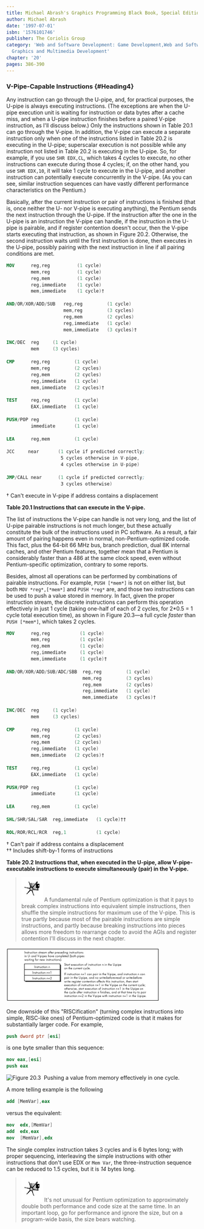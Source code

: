 ```yaml
---
title: Michael Abrash's Graphics Programming Black Book, Special Edition
author: Michael Abrash
date: '1997-07-01'
isbn: '1576101746'
publisher: The Coriolis Group
category: 'Web and Software Development: Game Development,Web and Software Development:
  Graphics and Multimedia Development'
chapter: '20'
pages: 386-390
---
```


### V-Pipe-Capable Instructions {#Heading4}

Any instruction can go through the U-pipe, and, for practical purposes,
the U-pipe is always executing instructions. (The exceptions are when
the U-pipe execution unit is waiting for instruction or data bytes after
a cache miss, and when a U-pipe instruction finishes before a paired
V-pipe instruction, as I'll discuss below.) Only the instructions shown
in Table 20.1 can go through the V-pipe. In addition, the V-pipe can
execute a separate instruction only when one of the instructions listed
in Table 20.2 is executing in the U-pipe; superscalar execution is not
possible while any instruction not listed in Table 20.2 is executing in
the U-pipe. So, for example, if you use `SHR EDX,CL`, which takes 4
cycles to execute, no other instructions can execute during those 4
cycles; if, on the other hand, you use `SHR EDX,10`, it will take 1
cycle to execute in the U-pipe, and another instruction can potentially
execute concurrently in the V-pipe. (As you can see, similar instruction
sequences can have vastly different performance characteristics on the
Pentium.)

Basically, after the current instruction or pair of instructions is
finished (that is, once neither the U- nor V-pipe is executing
anything), the Pentium sends the next instruction through the U-pipe. If
the instruction after the one in the U-pipe is an instruction the V-pipe
can handle, if the instruction in the U-pipe is pairable, and if
register contention doesn't occur, then the V-pipe starts executing that
instruction, as shown in Figure 20.2. Otherwise, the second instruction
waits until the first instruction is done, then executes in the U-pipe,
possibly pairing with the next instruction in line if all pairing
conditions are met.

```nasm
MOV      reg,reg          (1 cycle)
         mem,reg          (1 cycle)
         reg,mem          (1 cycle)
         reg,immediate    (1 cycle)
         mem,immediate    (1 cycle)†

AND/OR/XOR/ADD/SUB   reg,reg         (1 cycle)
                     mem,reg         (3 cycles)
                     reg,mem         (2 cycles)
                     reg,immediate   (1 cycle)
                     mem,immediate   (3 cycles)†

INC/DEC  reg     (1 cycle)
         mem     (3 cycles)

CMP      reg,reg         (1 cycle)
         mem,reg         (2 cycles)
         reg,mem         (2 cycles)
         reg,immediate   (1 cycle)
         mem,immediate   (2 cycles)†

TEST     reg,reg         (1 cycle)
         EAX,immediate   (1 cycle)

PUSH/POP reg             (1 cycle)
         immediate       (1 cycle)

LEA      reg,mem         (1 cycle)

JCC     near       (1 cycle if predicted correctly;
                    5 cycles otherwise in V-pipe,
                    4 cycles otherwise in U-pipe)

JMP/CALL near      (1 cycle if predicted correctly;
                    3 cycles otherwise)
```

† Can't execute in V-pipe if address contains a displacement

**Table 20.1 Instructions that can execute in the V-pipe.**

The list of instructions the V-pipe can handle is not very long, and the
list of U-pipe pairable instructions is not much longer, but these
actually constitute the bulk of the instructions used in PC software. As
a result, a fair amount of pairing happens even in normal,
non-Pentium-optimized code. This fact, plus the 64-bit 66 MHz bus,
branch prediction, dual 8K internal caches, and other Pentium features,
together mean that a Pentium is considerably faster than a 486 at the
same clock speed, even without Pentium-specific optimization, contrary
to some reports.

Besides, almost all operations can be performed by combinations of
pairable instructions. For example, `PUSH [*mem*]` is not on either
list, but both `MOV *reg*,[*mem*]` and `PUSH *reg*` are, and those
two instructions can be used to push a value stored in memory. In fact,
given the proper instruction stream, the discrete instructions can
perform this operation effectively in just 1 cycle (taking one-half of
each of 2 cycles, for 2\*0.5 = 1 cycle total execution time), as shown
in Figure 20.3—a full cycle *faster* than `PUSH [*mem*]`, which takes
2 cycles.

```nasm
MOV      reg,reg           (1 cycle)
         mem,reg           (1 cycle)
         reg,mem           (1 cycle)
         reg,immediate     (1 cycle)
         mem,immediate     (1 cycle)†

AND/OR/XOR/ADD/SUB/ADC/SBB  reg,reg         (1 cycle)
                            mem,reg         (3 cycles)
                            reg,mem         (2 cycles)
                            reg,immediate   (1 cycle)
                            mem,immediate   (3 cycles)†

INC/DEC  reg     (1 cycle)
         mem     (3 cycles)

CMP      reg,reg         (1 cycle)
         mem,reg         (2 cycles)
         reg,mem         (2 cycles)
         reg,immediate   (1 cycle)
         mem,immediate   (2 cycles)†

TEST     reg,reg         (1 cycle)
         EAX,immediate   (1 cycle)

PUSH/POP reg             (1 cycle)
         immediate       (1 cycle)

LEA      reg,mem         (1 cycle)

SHL/SHR/SAL/SAR  reg,immediate   (1 cycle)††

ROL/ROR/RCL/RCR  reg,1           (1 cycle)
```

† Can't pair if address contains a displacement\
 †† Includes shift-by-1 forms of instructions

**Table 20.2 Instructions that, when executed in the U-pipe, allow
V-pipe-executable instructions to execute simultaneously (pair) in the
V-pipe.**

> ![](images/i.jpg)
> A fundamental rule of Pentium optimization is that it pays to break
> complex instructions into equivalent simple instructions, then shuffle
> the simple instructions for maximum use of the V-pipe. This is true
> partly because most of the pairable instructions are simple
> instructions, and partly because breaking instructions into pieces
> allows more freedom to rearrange code to avoid the AGIs and register
> contention I'll discuss in the next chapter.

![**Figure 20.2**  *Instruction flow through the two pipes.*](images/20-02.jpg)

One downside of this "RISCification" (turning complex instructions into
simple, RISC-like ones) of Pentium-optimized code is that it makes for
substantially larger code. For example,

```nasm
push dword ptr [esi]
```

is one byte smaller than this sequence:

```nasm
mov eax,[esi]
push eax
```

![**Figure 20.3**  *Pushing a value from memory effectively in one
cycle.*](images/20-03.jpg)

A more telling example is the following

```nasm
add [MemVar],eax
```

versus the equivalent:

```nasm
mov  edx,[MemVar]
add  edx,eax
mov  [MemVar],edx
```

The single complex instruction takes 3 cycles and is 6 bytes long; with
proper sequencing, interleaving the simple instructions with other
instructions that don't use EDX or `Mem Var`, the three-instruction
sequence can be reduced to 1.5 cycles, but it is *14* bytes long.

> ![](images/i.jpg)
> It's not unusual for Pentium optimization to approximately double both
> performance and code size at the same time. In an important loop, go for
> performance and ignore the size, but on a program-wide basis, the size
> bears watching.
